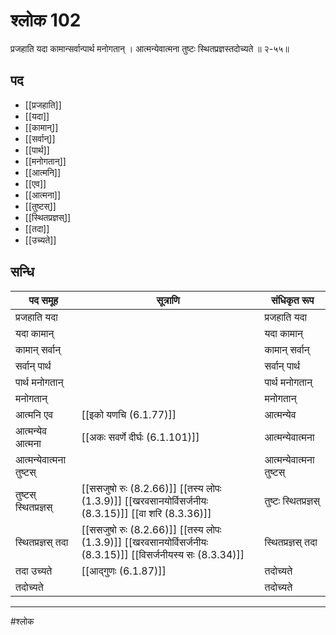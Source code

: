 # श्लोक 102

प्रजहाति यदा कामान्सर्वान्पार्थ मनोगतान् ।
आत्मन्येवात्मना तुष्टः स्थितप्रज्ञस्तदोच्यते ॥ २-५५॥


## पद 

- [[प्रजहाति]]
- [[यदा]]
- [[कामान्]]
- [[सर्वान्]]
- [[पार्थ]]
- [[मनोगतान्]]
- [[आत्मनि]]
- [[एव]]
- [[आत्मना]]
- [[तुष्टस्]]
- [[स्थितप्रज्ञस्]]
- [[तदा]]
- [[उच्यते]]

## सन्धि

| पद समूह | सूत्राणि | संधिकृत रूप |
| ----- | ----- | ----- |
| प्रजहाति यदा |  | प्रजहाति यदा |
| यदा कामान् |  | यदा कामान् |
| कामान् सर्वान् |  | कामान् सर्वान् |
| सर्वान् पार्थ |  | सर्वान् पार्थ |
| पार्थ मनोगतान् |  | पार्थ मनोगतान् |
| मनोगतान् |  | मनोगतान् |
| आत्मनि एव |  [[इको यणचि (6.1.77)]] | आत्मन्येव |
| आत्मन्येव आत्मना |  [[अकः सवर्णे दीर्घः (6.1.101)]] | आत्मन्येवात्मना |
| आत्मन्येवात्मना तुष्टस् |  | आत्मन्येवात्मना तुष्टस् |
| तुष्टस् स्थितप्रज्ञस् |  [[ससजुषो रुः (8.2.66)]] [[तस्य लोपः (1.3.9)]] [[खरवसानयोर्विसर्जनीयः (8.3.15)]] [[वा शरि (8.3.36)]] | तुष्टः स्थितप्रज्ञस् |
| स्थितप्रज्ञस् तदा |  [[ससजुषो रुः (8.2.66)]] [[तस्य लोपः (1.3.9)]] [[खरवसानयोर्विसर्जनीयः (8.3.15)]] [[विसर्जनीयस्य सः (8.3.34)]] | स्थितप्रज्ञस् तदा |
| तदा उच्यते |  [[आद्गुणः (6.1.87)]] | तदोच्यते |
| तदोच्यते |  | तदोच्यते |


---

#श्लोक